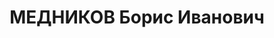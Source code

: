 ---
title: МЕДНИКОВ Борис Иванович
description: 'Род. в 1909, Польша, русский, обр.: незаконченное высшее, б/п. Малярийная
  станция, инструктор

  Арестован 31.03.1937. Обв. по ст. 58-8, 58-11. Приговор: ВМН. Расстрелян 15.12.1937.

  Реабилитирован 07.04.1992'
---